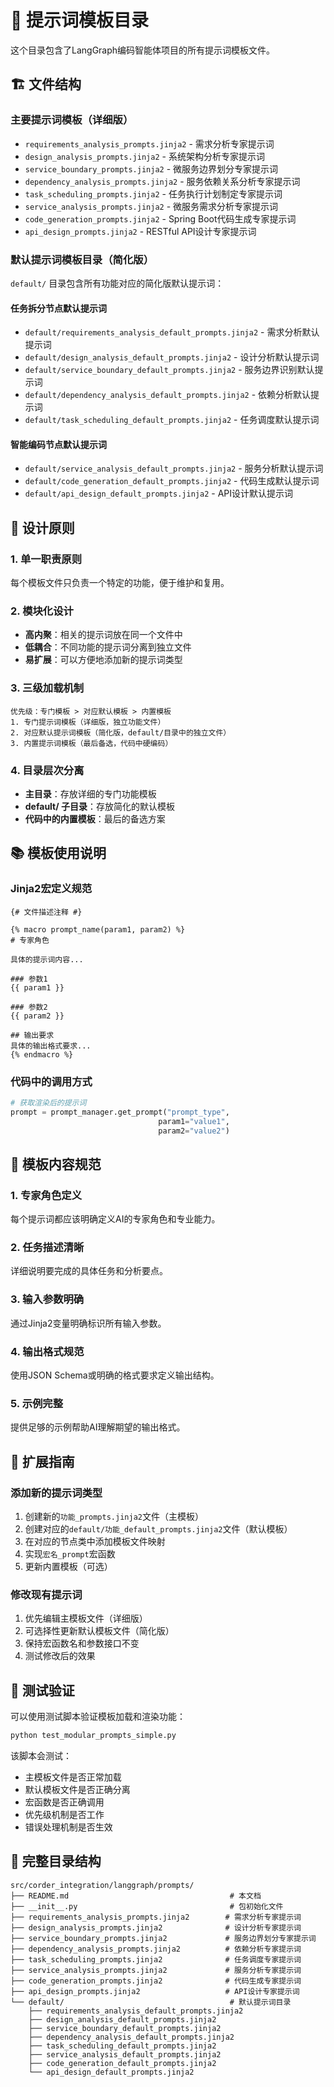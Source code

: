 # 📝 提示词模板目录

这个目录包含了LangGraph编码智能体项目的所有提示词模板文件。

## 🏗️ 文件结构

### 主要提示词模板（详细版）
- `requirements_analysis_prompts.jinja2` - 需求分析专家提示词
- `design_analysis_prompts.jinja2` - 系统架构分析专家提示词
- `service_boundary_prompts.jinja2` - 微服务边界划分专家提示词
- `dependency_analysis_prompts.jinja2` - 服务依赖关系分析专家提示词
- `task_scheduling_prompts.jinja2` - 任务执行计划制定专家提示词
- `service_analysis_prompts.jinja2` - 微服务需求分析专家提示词
- `code_generation_prompts.jinja2` - Spring Boot代码生成专家提示词
- `api_design_prompts.jinja2` - RESTful API设计专家提示词

### 默认提示词模板目录（简化版）
`default/` 目录包含所有功能对应的简化版默认提示词：

#### 任务拆分节点默认提示词
- `default/requirements_analysis_default_prompts.jinja2` - 需求分析默认提示词
- `default/design_analysis_default_prompts.jinja2` - 设计分析默认提示词
- `default/service_boundary_default_prompts.jinja2` - 服务边界识别默认提示词
- `default/dependency_analysis_default_prompts.jinja2` - 依赖分析默认提示词
- `default/task_scheduling_default_prompts.jinja2` - 任务调度默认提示词

#### 智能编码节点默认提示词
- `default/service_analysis_default_prompts.jinja2` - 服务分析默认提示词
- `default/code_generation_default_prompts.jinja2` - 代码生成默认提示词
- `default/api_design_default_prompts.jinja2` - API设计默认提示词

## 🔧 设计原则

### 1. 单一职责原则
每个模板文件只负责一个特定的功能，便于维护和复用。

### 2. 模块化设计
- **高内聚**：相关的提示词放在同一个文件中
- **低耦合**：不同功能的提示词分离到独立文件
- **易扩展**：可以方便地添加新的提示词类型

### 3. 三级加载机制
```
优先级：专门模板 > 对应默认模板 > 内置模板
1. 专门提示词模板（详细版，独立功能文件）
2. 对应默认提示词模板（简化版，default/目录中的独立文件）
3. 内置提示词模板（最后备选，代码中硬编码）
```

### 4. 目录层次分离
- **主目录**：存放详细的专门功能模板
- **default/ 子目录**：存放简化的默认模板
- **代码中的内置模板**：最后的备选方案

## 📚 模板使用说明

### Jinja2宏定义规范
```jinja2
{# 文件描述注释 #}

{% macro prompt_name(param1, param2) %}
# 专家角色

具体的提示词内容...

### 参数1
{{ param1 }}

### 参数2
{{ param2 }}

## 输出要求
具体的输出格式要求...
{% endmacro %}
```

### 代码中的调用方式
```python
# 获取渲染后的提示词
prompt = prompt_manager.get_prompt("prompt_type", 
                                 param1="value1", 
                                 param2="value2")
```

## 🎯 模板内容规范

### 1. 专家角色定义
每个提示词都应该明确定义AI的专家角色和专业能力。

### 2. 任务描述清晰
详细说明要完成的具体任务和分析要点。

### 3. 输入参数明确
通过Jinja2变量明确标识所有输入参数。

### 4. 输出格式规范
使用JSON Schema或明确的格式要求定义输出结构。

### 5. 示例完整
提供足够的示例帮助AI理解期望的输出格式。

## 🚀 扩展指南

### 添加新的提示词类型
1. 创建新的`功能_prompts.jinja2`文件（主模板）
2. 创建对应的`default/功能_default_prompts.jinja2`文件（默认模板）
3. 在对应的节点类中添加模板文件映射
4. 实现`宏名_prompt`宏函数
5. 更新内置模板（可选）

### 修改现有提示词
1. 优先编辑主模板文件（详细版）
2. 可选择性更新默认模板文件（简化版）
3. 保持宏函数名和参数接口不变
4. 测试修改后的效果

## 🧪 测试验证

可以使用测试脚本验证模板加载和渲染功能：

```bash
python test_modular_prompts_simple.py
```

该脚本会测试：
- 主模板文件是否正常加载
- 默认模板文件是否正确分离
- 宏函数是否正确调用
- 优先级机制是否工作
- 错误处理机制是否生效

## 📁 完整目录结构

```
src/corder_integration/langgraph/prompts/
├── README.md                                    # 本文档
├── __init__.py                                  # 包初始化文件
├── requirements_analysis_prompts.jinja2        # 需求分析专家提示词
├── design_analysis_prompts.jinja2              # 设计分析专家提示词
├── service_boundary_prompts.jinja2             # 服务边界划分专家提示词
├── dependency_analysis_prompts.jinja2          # 依赖分析专家提示词
├── task_scheduling_prompts.jinja2              # 任务调度专家提示词
├── service_analysis_prompts.jinja2             # 服务分析专家提示词
├── code_generation_prompts.jinja2              # 代码生成专家提示词
├── api_design_prompts.jinja2                   # API设计专家提示词
└── default/                                     # 默认提示词目录
    ├── requirements_analysis_default_prompts.jinja2
    ├── design_analysis_default_prompts.jinja2
    ├── service_boundary_default_prompts.jinja2
    ├── dependency_analysis_default_prompts.jinja2
    ├── task_scheduling_default_prompts.jinja2
    ├── service_analysis_default_prompts.jinja2
    ├── code_generation_default_prompts.jinja2
    └── api_design_default_prompts.jinja2
``` 
